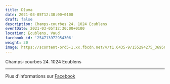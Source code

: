 ```yaml
---
title: Džuma
date: 2021-03-05T12:30:00+0100
draft: false
description: Champs-courbes 24. 1024 Ecublens
eventDate: 2021-03-05T12:30:00+0100
location: Écublens, Vaud
facebook_id: '254713972954306'
weight: 30
image: https://scontent-ord5-1.xx.fbcdn.net/v/t1.6435-9/155294275_3695079563921169_4909597834044538694_n.jpg?_nc_cat=101&ccb=1-7&_nc_sid=9e60e4&_nc_ohc=HLevM3bbbNEQ7kNvwHUJyzU&_nc_oc=Adn0JRLY8RRt0Z_rlzmhPTdbrklBEac0Iri6HPCjhlUmMLOGNlChJ_ydiwzBWlZ4XHQ&_nc_zt=23&_nc_ht=scontent-ord5-1.xx&edm=ABTKTjYEAAAA&_nc_gid=IQESIIzawUrMm0VuhBndRw&_nc_tpa=Q5bMBQGOXd7JSsCwJU3zLi-md4z2rjdtTrAUBwZG7bhbT0UHqz71XCZbfiq23QttuJOZ5Xx07F1U2MVtHQ&oh=00_AfcwL5cJhI2E_ggyKAWuUZJPmPGlf0kvwHegz9Gf3nBqQQ&oe=6927A6DB
---
```


Champs-courbes 24. 1024 Ecublens

---

Plus d'informations sur [Facebook](https://facebook.com/events/254713972954306)
